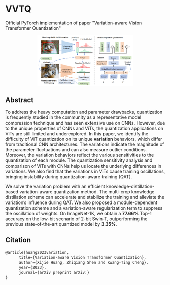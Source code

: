 # VVTQ
Official PyTorch implementation of paper "Variation-aware Vision Transformer Quantization"

<div align=center>
<img width=60% src="VVTQ.png"/>
</div>

## Abstract

To address the heavy computation and parameter drawbacks, quantization is frequently studied in the community as a representative model compression technique and has seen extensive use on CNNs. However, due to the unique properties of CNNs and ViTs, the quantization applications on ViTs are still limited and
underexplored. In this paper, we identify the difficulty of ViT quantization on its unique **variation** behaviors, which differ from traditional CNN architectures. The variations indicate the magnitude of the parameter fluctuations and can also measure outlier conditions. Moreover, the variation behaviors reflect the various sensitivities to the quantization of each module. The quantization sensitivity analysis and comparison of ViTs with CNNs help us locate the underlying differences in variations. We also find that the variations in ViTs
cause training oscillations, bringing instability during quantization-aware training (QAT).

We solve the variation problem with an efficient knowledge-distillation-based variation-aware quantization method. The multi-crop knowledge distillation scheme can accelerate and stabilize the training and alleviate the variation’s influence during QAT. We also proposed a module-dependent quantization scheme and a variation-aware regularization term to suppress the oscillation of weights. On ImageNet-1K, we obtain a **77.66%** Top-1 accuracy on the low-bit scenario of 2-bit Swin-T, outperforming the previous state-of-the-art quantized model by **3.35%**. 

## Citation

	@article{huang2023variation,
	      title={Variation-aware Vision Transformer Quantization}, 
	      author={Xijie Huang, Zhiqiang Shen and Kwang-Ting Cheng},
	      year={2023},
	      journal={arXiv preprint arXiv:}
	}

 
